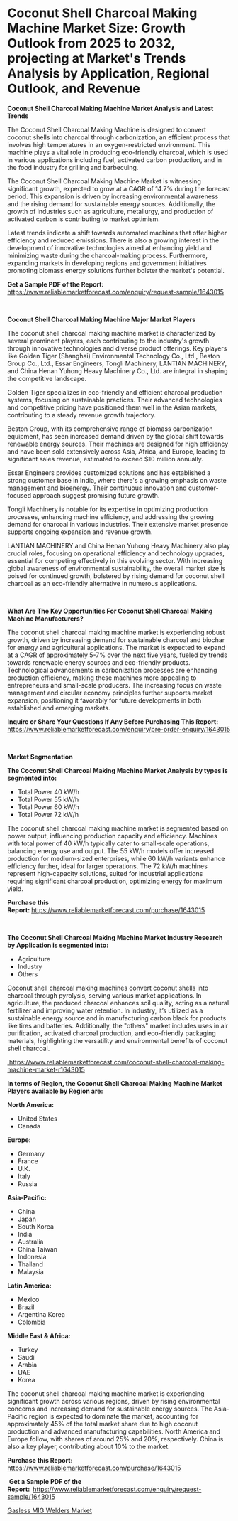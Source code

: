 <p><h1>Coconut Shell Charcoal Making Machine Market Size: Growth Outlook from 2025 to 2032, projecting at Market's Trends Analysis by Application, Regional Outlook, and Revenue</h1></p><p><strong>Coconut Shell Charcoal Making Machine Market Analysis and Latest Trends</strong></p>
<p><p>The Coconut Shell Charcoal Making Machine is designed to convert coconut shells into charcoal through carbonization, an efficient process that involves high temperatures in an oxygen-restricted environment. This machine plays a vital role in producing eco-friendly charcoal, which is used in various applications including fuel, activated carbon production, and in the food industry for grilling and barbecuing.</p><p>The Coconut Shell Charcoal Making Machine Market is witnessing significant growth, expected to grow at a CAGR of 14.7% during the forecast period. This expansion is driven by increasing environmental awareness and the rising demand for sustainable energy sources. Additionally, the growth of industries such as agriculture, metallurgy, and production of activated carbon is contributing to market optimism.</p><p>Latest trends indicate a shift towards automated machines that offer higher efficiency and reduced emissions. There is also a growing interest in the development of innovative technologies aimed at enhancing yield and minimizing waste during the charcoal-making process. Furthermore, expanding markets in developing regions and government initiatives promoting biomass energy solutions further bolster the market's potential.</p></p>
<p><strong>Get a Sample PDF of the Report:&nbsp;</strong> <a href="https://www.reliablemarketforecast.com/enquiry/request-sample/1643015?utm_campaign=1169&utm_medium=2&utm_source=Github&utm_content=ia&utm_term=19022025&utm_id=coconut-shell-charcoal-making-machine">https://www.reliablemarketforecast.com/enquiry/request-sample/1643015</a></p>
<p>&nbsp;</p>
<p><strong>Coconut Shell Charcoal Making Machine Major Market Players</strong></p>
<p><p>The coconut shell charcoal making machine market is characterized by several prominent players, each contributing to the industry's growth through innovative technologies and diverse product offerings. Key players like Golden Tiger (Shanghai) Environmental Technology Co., Ltd., Beston Group Co., Ltd., Essar Engineers, Tongli Machinery, LANTIAN MACHINERY, and China Henan Yuhong Heavy Machinery Co., Ltd. are integral in shaping the competitive landscape.</p><p>Golden Tiger specializes in eco-friendly and efficient charcoal production systems, focusing on sustainable practices. Their advanced technologies and competitive pricing have positioned them well in the Asian markets, contributing to a steady revenue growth trajectory.</p><p>Beston Group, with its comprehensive range of biomass carbonization equipment, has seen increased demand driven by the global shift towards renewable energy sources. Their machines are designed for high efficiency and have been sold extensively across Asia, Africa, and Europe, leading to significant sales revenue, estimated to exceed $10 million annually.</p><p>Essar Engineers provides customized solutions and has established a strong customer base in India, where there's a growing emphasis on waste management and bioenergy. Their continuous innovation and customer-focused approach suggest promising future growth.</p><p>Tongli Machinery is notable for its expertise in optimizing production processes, enhancing machine efficiency, and addressing the growing demand for charcoal in various industries. Their extensive market presence supports ongoing expansion and revenue growth.</p><p>LANTIAN MACHINERY and China Henan Yuhong Heavy Machinery also play crucial roles, focusing on operational efficiency and technology upgrades, essential for competing effectively in this evolving sector. With increasing global awareness of environmental sustainability, the overall market size is poised for continued growth, bolstered by rising demand for coconut shell charcoal as an eco-friendly alternative in numerous applications.</p></p>
<p>&nbsp;</p>
<p><strong>What Are The Key Opportunities For Coconut Shell Charcoal Making Machine Manufacturers?</strong></p>
<p><p>The coconut shell charcoal making machine market is experiencing robust growth, driven by increasing demand for sustainable charcoal and biochar for energy and agricultural applications. The market is expected to expand at a CAGR of approximately 5-7% over the next five years, fueled by trends towards renewable energy sources and eco-friendly products. Technological advancements in carbonization processes are enhancing production efficiency, making these machines more appealing to entrepreneurs and small-scale producers. The increasing focus on waste management and circular economy principles further supports market expansion, positioning it favorably for future developments in both established and emerging markets.</p></p>
<p><strong>Inquire or Share Your Questions If Any Before Purchasing This Report:</strong> <a href="https://www.reliablemarketforecast.com/enquiry/pre-order-enquiry/1643015?utm_campaign=1169&utm_medium=2&utm_source=Github&utm_content=ia&utm_term=19022025&utm_id=coconut-shell-charcoal-making-machine">https://www.reliablemarketforecast.com/enquiry/pre-order-enquiry/1643015</a></p>
<p>&nbsp;</p>
<p><strong>Market Segmentation</strong></p>
<p><strong>The Coconut Shell Charcoal Making Machine Market Analysis by types is segmented into:</strong></p>
<p><ul><li>Total Power 40 kW/h</li><li>Total Power 55 kW/h</li><li>Total Power 60 kW/h</li><li>Total Power 72 kW/h</li></ul></p>
<p><p>The coconut shell charcoal making machine market is segmented based on power output, influencing production capacity and efficiency. Machines with total power of 40 kW/h typically cater to small-scale operations, balancing energy use and output. The 55 kW/h models offer increased production for medium-sized enterprises, while 60 kW/h variants enhance efficiency further, ideal for larger operations. The 72 kW/h machines represent high-capacity solutions, suited for industrial applications requiring significant charcoal production, optimizing energy for maximum yield.</p></p>
<p><strong>Purchase this Report:&nbsp;</strong><a href="https://www.reliablemarketforecast.com/purchase/1643015?utm_campaign=1169&utm_medium=2&utm_source=Github&utm_content=ia&utm_term=19022025&utm_id=coconut-shell-charcoal-making-machine">https://www.reliablemarketforecast.com/purchase/1643015</a></p>
<p>&nbsp;</p>
<p><strong>The Coconut Shell Charcoal Making Machine Market Industry Research by Application is segmented into:</strong></p>
<p><ul><li>Agriculture</li><li>Industry</li><li>Others</li></ul></p>
<p><p>Coconut shell charcoal making machines convert coconut shells into charcoal through pyrolysis, serving various market applications. In agriculture, the produced charcoal enhances soil quality, acting as a natural fertilizer and improving water retention. In industry, it’s utilized as a sustainable energy source and in manufacturing carbon black for products like tires and batteries. Additionally, the "others" market includes uses in air purification, activated charcoal production, and eco-friendly packaging materials, highlighting the versatility and environmental benefits of coconut shell charcoal.</p></p>
<p><a href="https://www.reliablemarketforecast.com/coconut-shell-charcoal-making-machine-market-r1643015?utm_campaign=1169&utm_medium=2&utm_source=Github&utm_content=ia&utm_term=19022025&utm_id=coconut-shell-charcoal-making-machine">&nbsp;https://www.reliablemarketforecast.com/coconut-shell-charcoal-making-machine-market-r1643015</a></p>
<p><strong>In terms of Region, the Coconut Shell Charcoal Making Machine Market Players available by Region are:</strong></p>
<p>
    <p> <strong> North America: </strong>
        <ul>
            <li>United States</li>
            <li>Canada</li>
        </ul>
        </p> 
    <p> <strong> Europe: </strong>
        <ul>
            <li>Germany</li>
            <li>France</li>
            <li>U.K.</li>
            <li>Italy</li>
            <li>Russia</li>
        </ul>
        </p> 
    <p> <strong> Asia-Pacific: </strong>
        <ul>
            <li>China</li>
            <li>Japan</li>
            <li>South Korea</li>
            <li>India</li>
            <li>Australia</li>
            <li>China Taiwan</li>
            <li>Indonesia</li>
            <li>Thailand</li>
            <li>Malaysia</li>
        </ul>
        </p> 
    <p> <strong> Latin America: </strong>
        <ul>
            <li>Mexico</li>
            <li>Brazil</li>
            <li>Argentina Korea</li>
            <li>Colombia</li>
        </ul>
        </p> 
    <p> <strong> Middle East & Africa: </strong>
        <ul>
            <li>Turkey</li>
            <li>Saudi</li>
            <li>Arabia</li>
            <li>UAE</li>
            <li>Korea</li>
        </ul>
    </p>
    </p>
<p><p>The coconut shell charcoal making machine market is experiencing significant growth across various regions, driven by rising environmental concerns and increasing demand for sustainable energy sources. The Asia-Pacific region is expected to dominate the market, accounting for approximately 45% of the total market share due to high coconut production and advanced manufacturing capabilities. North America and Europe follow, with shares of around 25% and 20%, respectively. China is also a key player, contributing about 10% to the market.</p></p>
<p><strong>Purchase this Report: </strong><a href="https://www.reliablemarketforecast.com/purchase/1643015?utm_campaign=1169&utm_medium=2&utm_source=Github&utm_content=ia&utm_term=19022025&utm_id=coconut-shell-charcoal-making-machine">https://www.reliablemarketforecast.com/purchase/1643015</a></p>
<p>&nbsp;<strong>Get a Sample PDF of the Report:&nbsp;&nbsp;</strong><a href="https://www.reliablemarketforecast.com/enquiry/request-sample/1643015?utm_campaign=1169&utm_medium=2&utm_source=Github&utm_content=ia&utm_term=19022025&utm_id=coconut-shell-charcoal-making-machine">https://www.reliablemarketforecast.com/enquiry/request-sample/1643015</a></p>
<p><strong></strong></p>
<p><p><a href="https://github.com/pizolina/Market-Research-Report-List-7/blob/main/gasless-mig-welders-market.md?utm_campaign=1169&utm_medium=2&utm_source=Github&utm_content=ia&utm_term=19022025&utm_id=coconut-shell-charcoal-making-machine">Gasless MIG Welders Market</a></p></p>
